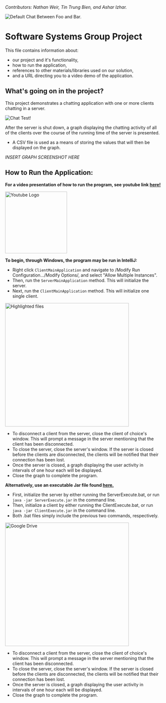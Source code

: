 *Contributors: Nathan Weir, Tin Trung Bien, and Ashar Izhar.*

![Default Chat Between Foo and Bar.](https://i.imgur.com/kUgcKAp.png)

# Software Systems Group Project
This file contains information about:
- our project and it's functionality,
- how to run the application,
- references to other materials/libraries used on our solution,
- and a URL directing you to a video demo of the application.

## What's going on in the project?
This project demonstrates a chatting application with one or more clients chatting in a server. 

![Chat Test!](https://media2.giphy.com/media/PK6K4HuWi7HNHXF3Ht/giphy.gif?cid=790b76114ff2618cc7e9eac4521ef89bd918c6f4095b1289&rid=giphy.gif&ct=g)

After the server is shut down, a graph displaying the chatting activity of all of the clients over the course of the running time of the server is presented. 
- A CSV file is used as a means of storing the values that will then be displayed on the graph. 

*INSERT GRAPH SCREENSHOT HERE*

## How to Run the Application:

**For a video presentation of how to run the program, see youtube link [here!](https://www.youtube.com/watch?v=dQw4w9WgXcQ)**

[<img src="https://www.freeiconspng.com/thumbs/youtube-logo-png/hd-youtube-logo-png-transparent-background-20.png" alt="Youtube Logo" width="200"/>](https://www.youtube.com/watch?v=dQw4w9WgXcQ)

**To begin, through Windows, the program may be run in IntelliJ:**
- Right click `ClientMainApplication` and navigate to /Modify Run Configuration.../Modify Options/, and select "Allow Multiple Instances".
- Then, run the `ServerMainApplication` method. This will initialize the server.
- Next, run the `ClientMainApplication` method. This will initialize one single client.

<img src="https://i.imgur.com/xqI77aq.png" alt="Highlighted files" width="400"/>

- To disconnect a client from the server, close the client of choice's window. This will prompt a message in the server mentioning that the client has been disconnected.
- To close the server, close the server's window. If the server is closed before the clients are disconnected, the clients will be notified that their connection has been lost.
- Once the server is closed, a graph displaying the user activity in intervals of one hour each will be displayed.
- Close the graph to complete the program.

**Alternatively, use an executable Jar file found [here.](https://drive.google.com/drive/folders/1qcNNLoXyQnWAwGEZZL4OOepyXH4zNhBS?usp=sharing)**

- First, initialize the server by either running the ServerExecute.bat, or run `java -jar ServerExecute.jar` in the command line.
- Then, initialize a client by either running the ClientExecute.bat, or run `java -jar ClientExecute.jar` in the command line.
- Both .bat files simply include the previous two commands, respectively.

<img src="https://i.imgur.com/a2hRTz8.png" alt="Google Drive" width="400"/>

- To disconnect a client from the server, close the client of choice's window. This will prompt a message in the server mentioning that the client has been disconnected.
- To close the server, close the server's window. If the server is closed before the clients are disconnected, the clients will be notified that their connection has been lost.
- Once the server is closed, a graph displaying the user activity in intervals of one hour each will be displayed.
- Close the graph to complete the program.
